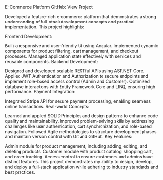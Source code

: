 E-Commerce Platform
GitHub: View Project

Developed a feature-rich e-commerce platform that demonstrates a strong understanding of full-stack development concepts and practical implementation. This project highlights:

Frontend Development:

Built a responsive and user-friendly UI using Angular.
Implemented dynamic components for product filtering, cart management, and checkout processes.
Managed application state effectively with services and reusable components.
Backend Development:

Designed and developed scalable RESTful APIs using ASP.NET Core.
Applied JWT Authentication and Authorization to secure endpoints and implement role-based access control (Admin and Customer).
Optimized database interactions with Entity Framework Core and LINQ, ensuring high performance.
Payment Integration:

Integrated Stripe API for secure payment processing, enabling seamless online transactions.
Real-world Concepts:

Learned and applied SOLID Principles and design patterns to enhance code quality and maintainability.
Improved problem-solving skills by addressing challenges like user authentication, cart synchronization, and role-based navigation.
Followed Agile methodologies to structure development phases and maintain version control with Git and GitHub.
Key Features:

Admin module for product management, including adding, editing, and deleting products.
Customer module with product catalog, shopping cart, and order tracking.
Access control to ensure customers and admins have distinct features.
This project demonstrates my ability to design, develop, and deploy a full-stack application while adhering to industry standards and best practices.
